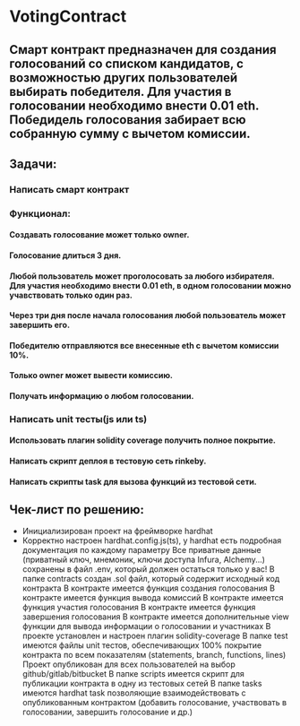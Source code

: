 # VotingContract
## Смарт контракт предназначен для создания голосований со списком кандидатов, с возможностью других пользователей выбирать победителя. Для участия в голосовании необходимо внести 0.01 eth. Победидель голосования забирает всю собранную сумму с вычетом комиссии.

## Задачи:
### Написать смарт контракт
### Функционал:
#### Создавать голосование может только owner.
#### Голосование длиться 3 дня.
#### Любой пользователь может проголосовать за любого избирателя. Для участия необходимо внести 0.01 eth, в одном голосовании можно учавствовать только один раз.
#### Через три дня после начала голосования любой пользователь может завершить его.
#### Победителю отправляются все внесенные eth с вычетом комиссии 10%.
#### Только owner может вывести комиссию.
#### Получать информацию о любом голосовании.

### Написать unit тесты(js или ts)
#### Использовать плагин solidity coverage получить полное покрытие.
#### Написать скрипт деплоя в тестовую сеть rinkeby.
#### Написать скрипты task для вызова функций из тестовой сети.

## Чек-лист по решению:

 * Инициализирован проект на фреймворке hardhat
 * Корректно настроен hardhat.config.js(ts), у hardhat есть подробная документация по каждому параметру
 Все приватные данные (приватный ключ, мнемоник, ключи доступа Infura, Alchemy...) сохранены в файл .env, который должен остаться только у вас!
 В папке contracts создан .sol файл, который содержит исходный код контракта
 В контракте имеется функция создания голосования
 В контракте имеется функция вывода комиссий
 В контракте имеется функция участия голосования
 В контракте имеется функция завершения голосования
 В контракте имеется дополнительные view функции для вывода информации о голосовании и участниках
 В проекте установлен и настроен плагин solidity-coverage
 В папке test имеются файлы unit тестов, обеспечивающих 100% покрытие контракта по всем показателям (statements, branch, functions, lines)
 Проект опубликован для всех пользователей на выбор github/gitlab/bitbucket
 В папке scripts имеется скрипт для публикации контракта в одну из тестовых сетей
 В папке tasks имеются hardhat task позволяющие взаимодействовать с опубликованным контрактом (добавить голосование, участвовать в голосовании, завершить голосование и др.)
